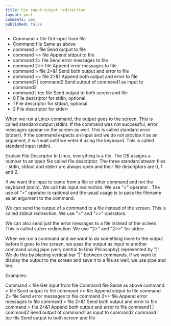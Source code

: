 ```yaml
---
title: Use input-output redirection 
layout: post
comments: yes
published: false
---
```

* Command < file  Get input from file
* Command  file    Same as above
* command  > file   Send output  to file
* command  >> file  Append stdput  to file
* command  2> file  Send error  messages  to file
* command  2>> file   Append  error messages to file
* command  > file 2>&1 Send both output and error to file
* command  >> file 2>&1  Append both output and error  to file
* command1 | command2  Send output of command1 as input to command2
* command   | tee  file   Send output to both screen and file   
* 0 File descriptor for stdin, optional
* 1 File descriptor for stdout, optional
* 2 File descriptor  for stderr

When we  run a Linux command, the output goes  to the screen. This is called standard output (stdin).  If the command was not successful,  error messages appear on  the screen as well. This is called standard error (stderr).  If the command expects an input and  we do not provide it as an argument, it will wait until we enter it using  the keyboard. This is called standard input (stdin).

Explain File Descriptor
In Linux, everything is a file.  The OS assigns a number to an open file called file descriptor. The three standard stream files - stdin, stdout and stderr  are always open and their file descriptors are 0, 1 and 2.

If  we want the input to come from a file or other command and not the keyboard (stdin).  We call this input redirection.  We use "<"  operator . The use of "<"  operator is optional and  the usual usage is to pass the filename as an argument to the command.

We can  send the output of a command  to a file  instead of the screen. This is called stdout redirection.  We use  ">" and ">>" operators.

We can also send  just the error messages  to a file  instead of the screen. This is called stderr redirection.  We use    "2>" and "2>>" for stderr.

When we run a command and  we want to do something more to the output before it goes to the screen,  we pass the output  as input to another command using pipe (very central to Unix Philosophy) represented by "|".  We do this by placing vertical bar "|"  between commands. If we want to display the output to the screen and save it to a file as well, we use   pipe and tee. 

Examples:

Command < file  Get input from file
Command  file    Same as above
command  > file   Send output  to file
command  >> file  Append stdput  to file
command  2> file  Send error  messages  to file
command  2>> file   Append  error messages to file
command  > file 2>&1 Send both output and error to file
command  > file 2>&1  Append both output and error  to file
command1 | command2  Send output of command1 as input to command2
command   | tee  file   Send output to both screen and file   
